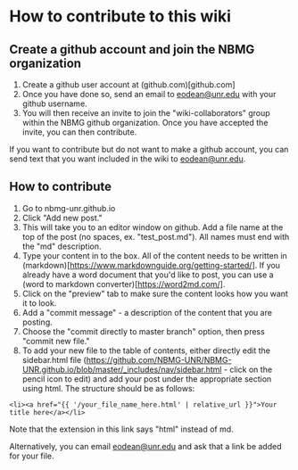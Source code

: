 # How to contribute to this wiki

## Create a github account and join the NBMG organization
1. Create a github user account at (github.com)[github.com]
2. Once you have done so, send an email to eodean@unr.edu with your github username.
3. You will then receive an invite to join the "wiki-collaborators" group within the NBMG github organization. Once you have accepted the invite, you can then contribute.

If you want to contribute but do not want to make a github account, you can send text that you want included in the wiki to eodean@unr.edu.

## How to contribute
1. Go to nbmg-unr.github.io
2. Click "Add new post."
3. This will take you to an editor window on github. Add a file name at the top of the post (no spaces, ex. "test_post.md"). All names must end with the "md" description.
4. Type your content in to the box. All of the content needs to be written in (markdown)[https://www.markdownguide.org/getting-started/]. If you already have a word document that you'd like to post, you can use a (word to markdown converter)[https://word2md.com/].
5. Click on the "preview" tab to make sure the content looks how you want it to look.
6. Add a "commit message" - a description of the content that you are posting.
7. Choose the "commit directly to master branch" option, then press "commit new file."
8. To add your new file to the table of contents, either directly edit the sidebar.html file (https://github.com/NBMG-UNR/NBMG-UNR.github.io/blob/master/_includes/nav/sidebar.html - click on the pencil icon to edit) and add your post under the appropriate section using html. The structure should be as follows:

`<li><a href="{{ '/your_file_name_here.html' | relative_url }}">Your title here</a></li>`

Note that the extension in this link says "html" instead of md.

Alternatively, you can email eodean@unr.edu and ask that a link be added for your file.
